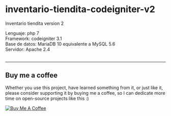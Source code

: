 # inventario-tiendita-codeigniter-v2
Inventario tiendita version 2

Lenguaje: php 7
<br>
Framework: codeigniter 3.1
<br>
Base de datos: MariaDB 10 equivalente a MySQL 5.6
<br>
Servidor: Apache 2.4
<br><br>

---

## Buy me a coffee

Whether you use this project, have learned something from it, or just like it, please consider supporting it by buying me a coffee, so I can dedicate more time on open-source projects like this :)

<a href="https://www.buymeacoffee.com/jmanuellh" target="_blank"><img src="https://www.buymeacoffee.com/assets/img/custom_images/orange_img.png" alt="Buy Me A Coffee" style="height: auto !important;width: auto !important;" ></a>
